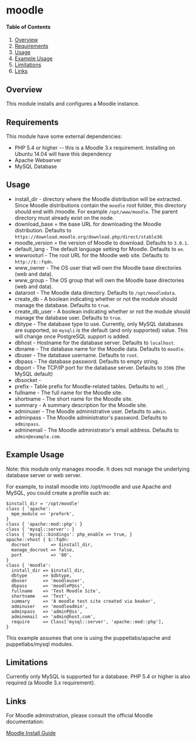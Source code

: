 # moodle

#### Table of Contents

1. [Overview](#overview)
1. [Requirements](#requirements)
1. [Usage](#usage)
1. [Example Usage](#example_usage)
1. [Limitations](#limitations)
1. [Links](#links)

## Overview

This module installs and configures a Moodle instance.

## Requirements
This module have some external dependencies:

* PHP 5.4 or higher -- this is a Moodle 3.x requirement. Installing on Ubuntu 14.04 will have this dependency
* Apache Webserver
* MySQL Database

## Usage

* install_dir    - directory where the Moodle distribution will be extracted. Since Moodle distributions contain the `moodle` root folder, this directory should end with /moodle. For example `/opt/www/moodle`. The parent directory must already exist on the node.
* download_base  = the base URL for downloading the Moodle distribution. Defaults to `https://download.moodle.org/download.php/direct/stable30`.
* moodle_version = the version of Moodle to download. Defaults to `3.0.1`.
* default_lang   - The default language setting for Moodle. Defaults to `en`.
* wwwrooturl     - The root URL for the Moodle web site. Defaults to `http://$::fqdn`.
* www_owner      - The OS user that will own the Moodle base directories (web and data).
* www_group      - The OS group that will own the Moodle base directories (web and data).
* dataroot       - The Moodle data directory. Defaults to `/opt/moodledata`.
* create_db      - A boolean indicating whether or not the module should manage the database. Defaults to `true`.
* create_db_user - A boolean indicating whether or not the module should manage the database user. Defaults to `true`.
* dbtype         - The database type to use. Currently, only MySQL databases are supported, so `mysqli` is the default (and only supported) value. This will change once PostgreSQL support is added.
* dbhost         - Hostname for the database server. Defaults to `localhost`.
* dbname         - The database name for the Moodle data. Defaults to `moodle`.
* dbuser         - The database username. Defaults to `root`.
* dbpass         - The database password. Defaults to empty string.
* dbport         - The TCP/IP port for the database server. Defaults to `3306` (the MySQL default)
* dbsocket       - 
* prefix         - Table prefix for Moodle-related tables. Defaults to `mdl_`.
* fullname       - The full name for the Moodle site.
* shortname      - The short name for the Moodle site.
* summary        - A summary description for the Moodle site.
* adminuser      - The Moodle administrative user. Defaults to `admin`.
* adminpass      - The Moodle administrator's password. Defaults to `adminpass`.
* adminemail     - The Moodle administrator's email address. Defaults to `admin@example.com`.
  
## Example Usage

Note: this module only manages moodle. It does not manage the underlying database server or web server.

For example, to install moodle into /opt/moodle and use Apache
and MySQL, you could create a profile such as:

~~~
$install_dir = '/opt/moodle'
class { 'apache':
  mpm_module => 'prefork',
}
class { 'apache::mod::php': }
class { 'mysql::server': }
class { 'mysql::bindings': php_enable => true, }
apache::vhost { $::fqdn:
  docroot        => $install_dir,
  manage_docroot => false,
  port           => '80',
}
class { 'moodle':
  install_dir => $install_dir,
  dbtype      => $dbtype,
  dbuser      => 'moodleuser',
  dbpass      => 'moodleP@ss',
  fullname    => 'Test Moodle Site',
  shortname   => 'Test',
  summary     => 'A moodle test site created via beaker',
  adminuser   => 'moodleadmin',
  adminpass   => 'adminP@ss',
  adminemail  => 'admin@host.com',
  require     => Class['mysql::server', 'apache::mod::php'],
}
~~~

This example assumes that one is using the puppetlabs/apache and puppetlabs/mysql modules.

## Limitations

Currently only MySQL is supported for a database. PHP 5.4 or higher is also required (a Moodle 3.x requirement).

## Links
For Moodle adminstration, please consult the official Moodle documentation:

[Moodle Install Guide](https://docs.moodle.org/30/en/Installation_quick_guide)

